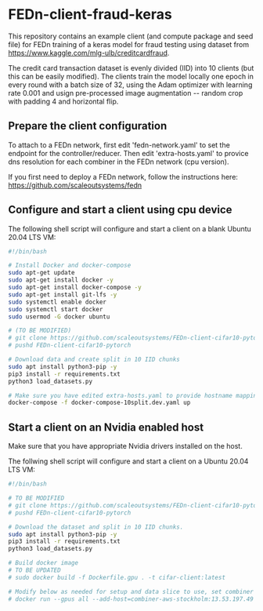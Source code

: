 # FEDn-client-fraud-keras
This repository contains an example client (and compute package and seed file) for FEDn training of a keras model for fraud testing using dataset from https://www.kaggle.com/mlg-ulb/creditcardfraud.  

The credit card transaction dataset is evenly divided (IID) into 10 clients (but this can be easily modified). The clients train the model locally one epoch in every round with a batch size of 32, using the Adam optimizer with learning rate 0.001 and usign pre-processed image augmentation -- random crop with padding 4 and horizontal flip.

## Prepare the client configuration

To attach to a FEDn network, first edit 'fedn-network.yaml' to set the endpoint for the controller/reducer. Then edit 'extra-hosts.yaml' to provice dns resolution for each combiner in the FEDn network (cpu version).

If you first need to deploy a FEDn network, follow the instructions here: https://github.com/scaleoutsystems/fedn 

## Configure and start a client using cpu device

The following shell script will configure and start a client on a blank Ubuntu 20.04 LTS VM:    

```bash
#!/bin/bash

# Install Docker and docker-compose
sudo apt-get update
sudo apt-get install docker -y
sudo apt-get install docker-compose -y
sudo apt-get install git-lfs -y
sudo systemctl enable docker
sudo systemctl start docker
sudo usermod -G docker ubuntu

# (TO BE MODIFIED)
# git clone https://github.com/scaleoutsystems/FEDn-client-cifar10-pytorch.git
# pushd FEDn-client-cifar10-pytorch

# Download data and create split in 10 IID chunks
sudo apt install python3-pip -y
pip3 install -r requirements.txt
python3 load_datasets.py 

# Make sure you have edited extra-hosts.yaml to provide hostname mappings for combiners
docker-compose -f docker-compose-10split.dev.yaml up
```

## Start a client on an Nvidia enabled host
Make sure that you have appropriate Nvidia drivers installed on the host. 

The follwing shell script will configure and start a client on a Ubuntu 20.04 LTS VM:

```bash
#!/bin/bash

# TO BE MODIFIED
# git clone https://github.com/scaleoutsystems/FEDn-client-cifar10-pytorch.git
# pushd FEDn-client-cifar10-pytorch

# Download the dataset and split in 10 IID chunks. 
sudo apt install python3-pip -y
pip3 install -r requirements.txt
python3 load_datasets.py 

# Build docker image
# TO BE UPDATED
# sudo docker build -f Dockerfile.gpu . -t cifar-client:latest

# Modify below as needed for setup and data slice to use, set combiner extra host, then start client
# docker run --gpus all --add-host=combiner-aws-stockholm:13.53.197.49 -v /home/ubuntu/FEDn-client-cifar10-pytorch/data/10clients/client1:/app/data cifar-client /bin/bash -c "fedn run client -in fedn-network.yaml"
```
